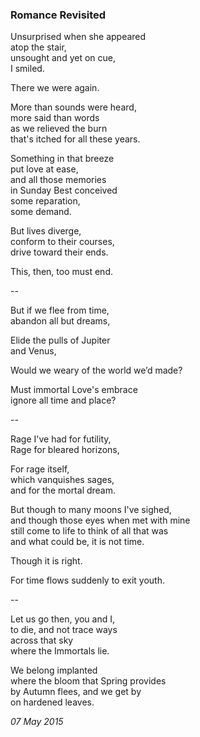 ### Romance Revisited

Unsurprised when she appeared \
atop the stair,\
unsought and yet on cue,\
I smiled.

There we were again.

More than sounds were heard,\
more said than words\
as we relieved the burn\
that's itched for all these years.

Something in that breeze\
put love at ease,\
and all those memories\
in Sunday Best conceived \
some reparation, \
some demand.

But lives diverge,\
conform to their courses,\
drive toward their ends.

This, then, too must end.

--

But if we flee from time,\
abandon all but dreams,

Elide the pulls of Jupiter\
and Venus,

Would we weary of the world we’d made?

Must immortal Love's embrace\
ignore all time and place?

--

Rage I've had for futility,\
Rage for bleared horizons,

For rage itself,\
which vanquishes sages,\
and for the mortal dream.

But though to many moons I've sighed, \
and though those eyes when met with mine\
still come to life to think of all that was \
and what could be, it is not time.

Though it is right.

For time flows suddenly to exit youth.

--

Let us go then, you and I,\
to die, and not trace ways\
across that sky\
where the Immortals lie.

We belong implanted\
where the bloom that Spring provides\
by Autumn flees, and we get by\
on hardened leaves.

*07 May 2015*
